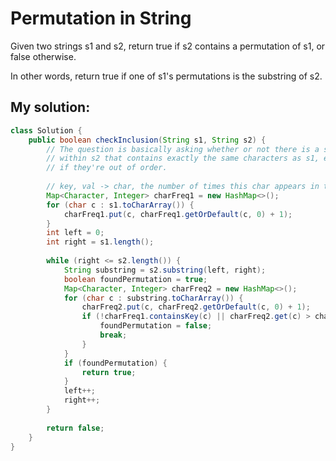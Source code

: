 # Permutation in String

Given two strings s1 and s2, return true if s2 contains a permutation of s1, or false otherwise.

In other words, return true if one of s1's permutations is the substring of s2.

## My solution:

```Java
class Solution {
    public boolean checkInclusion(String s1, String s2) {
        // The question is basically asking whether or not there is a substring
        // within s2 that contains exactly the same characters as s1, even
        // if they're out of order.
        
        // key, val -> char, the number of times this char appears in the string
        Map<Character, Integer> charFreq1 = new HashMap<>();
        for (char c : s1.toCharArray()) {
            charFreq1.put(c, charFreq1.getOrDefault(c, 0) + 1);
        }
        int left = 0;
        int right = s1.length();
        
        while (right <= s2.length()) {
            String substring = s2.substring(left, right);
            boolean foundPermutation = true;
            Map<Character, Integer> charFreq2 = new HashMap<>();
            for (char c : substring.toCharArray()) {
                charFreq2.put(c, charFreq2.getOrDefault(c, 0) + 1);
                if (!charFreq1.containsKey(c) || charFreq2.get(c) > charFreq1.get(c)) {
                    foundPermutation = false;
                    break;
                }
            }
            if (foundPermutation) {
                return true;
            }
            left++;
            right++;
        }
        
        return false;
    }
}
```
